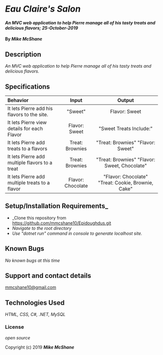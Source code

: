 # _Eau Claire's Salon_

#### _An MVC web application to help Pierre manage all of his tasty treats and delicious flavors; 25-October-2019_

#### By _**Mike McShane**_

## Description

_An MVC web application to help Pierre manage all of his tasty treats and delicious flavors._

## Specifications

| Behavior | Input | Output|
|:------|:---------:|:------:|
| It lets Pierre add his flavors to the site. | "Sweet" | Flavor: Sweet |
| It lets Pierre view details for each Flavor | Flavor: Sweet | "Sweet Treats Include:" |
| It lets Pierre add treats to a flavors | Treat: Brownies | "Treat: Brownies" "Flavor: Sweet" |
| It lets Pierre add multiple flavors to a treat | Treat: Brownies | "Treat: Brownies" "Flavor: Sweet, Chocolate"
| It lets Pierre add multiple treats to a flavor | Flavor: Chocolate | "Flavor: Chocolate" "Treat: Cookie, Brownie, Cake"

## Setup/Installation Requirements_

* _Clone this repository from https://github.com/mmcshane10/Epidoughdus.git
* _Navigate to the root directory_
* _Use "dotnet run" command in console to generate localhost site._

## Known Bugs

_No known bugs at this time_

## Support and contact details

mmcshane10@gmail.com

## Technologies Used

_HTML, CSS, C#, .NET, MySQL_

### License

*open source*

Copyright (c) 2019 **_Mike McShane_**